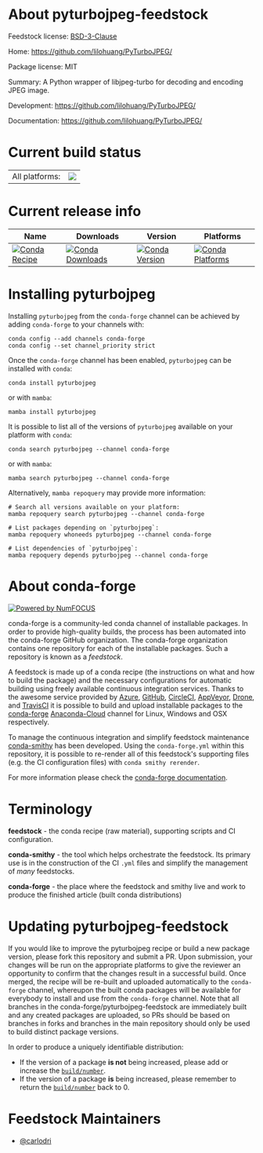 About pyturbojpeg-feedstock
===========================

Feedstock license: [BSD-3-Clause](https://github.com/conda-forge/pyturbojpeg-feedstock/blob/main/LICENSE.txt)

Home: https://github.com/lilohuang/PyTurboJPEG/

Package license: MIT

Summary: A Python wrapper of libjpeg-turbo for decoding and encoding JPEG image.

Development: https://github.com/lilohuang/PyTurboJPEG/

Documentation: https://github.com/lilohuang/PyTurboJPEG/

Current build status
====================


<table><tr><td>All platforms:</td>
    <td>
      <a href="https://dev.azure.com/conda-forge/feedstock-builds/_build/latest?definitionId=10657&branchName=main">
        <img src="https://dev.azure.com/conda-forge/feedstock-builds/_apis/build/status/pyturbojpeg-feedstock?branchName=main">
      </a>
    </td>
  </tr>
</table>

Current release info
====================

| Name | Downloads | Version | Platforms |
| --- | --- | --- | --- |
| [![Conda Recipe](https://img.shields.io/badge/recipe-pyturbojpeg-green.svg)](https://anaconda.org/conda-forge/pyturbojpeg) | [![Conda Downloads](https://img.shields.io/conda/dn/conda-forge/pyturbojpeg.svg)](https://anaconda.org/conda-forge/pyturbojpeg) | [![Conda Version](https://img.shields.io/conda/vn/conda-forge/pyturbojpeg.svg)](https://anaconda.org/conda-forge/pyturbojpeg) | [![Conda Platforms](https://img.shields.io/conda/pn/conda-forge/pyturbojpeg.svg)](https://anaconda.org/conda-forge/pyturbojpeg) |

Installing pyturbojpeg
======================

Installing `pyturbojpeg` from the `conda-forge` channel can be achieved by adding `conda-forge` to your channels with:

```
conda config --add channels conda-forge
conda config --set channel_priority strict
```

Once the `conda-forge` channel has been enabled, `pyturbojpeg` can be installed with `conda`:

```
conda install pyturbojpeg
```

or with `mamba`:

```
mamba install pyturbojpeg
```

It is possible to list all of the versions of `pyturbojpeg` available on your platform with `conda`:

```
conda search pyturbojpeg --channel conda-forge
```

or with `mamba`:

```
mamba search pyturbojpeg --channel conda-forge
```

Alternatively, `mamba repoquery` may provide more information:

```
# Search all versions available on your platform:
mamba repoquery search pyturbojpeg --channel conda-forge

# List packages depending on `pyturbojpeg`:
mamba repoquery whoneeds pyturbojpeg --channel conda-forge

# List dependencies of `pyturbojpeg`:
mamba repoquery depends pyturbojpeg --channel conda-forge
```


About conda-forge
=================

[![Powered by
NumFOCUS](https://img.shields.io/badge/powered%20by-NumFOCUS-orange.svg?style=flat&colorA=E1523D&colorB=007D8A)](https://numfocus.org)

conda-forge is a community-led conda channel of installable packages.
In order to provide high-quality builds, the process has been automated into the
conda-forge GitHub organization. The conda-forge organization contains one repository
for each of the installable packages. Such a repository is known as a *feedstock*.

A feedstock is made up of a conda recipe (the instructions on what and how to build
the package) and the necessary configurations for automatic building using freely
available continuous integration services. Thanks to the awesome service provided by
[Azure](https://azure.microsoft.com/en-us/services/devops/), [GitHub](https://github.com/),
[CircleCI](https://circleci.com/), [AppVeyor](https://www.appveyor.com/),
[Drone](https://cloud.drone.io/welcome), and [TravisCI](https://travis-ci.com/)
it is possible to build and upload installable packages to the
[conda-forge](https://anaconda.org/conda-forge) [Anaconda-Cloud](https://anaconda.org/)
channel for Linux, Windows and OSX respectively.

To manage the continuous integration and simplify feedstock maintenance
[conda-smithy](https://github.com/conda-forge/conda-smithy) has been developed.
Using the ``conda-forge.yml`` within this repository, it is possible to re-render all of
this feedstock's supporting files (e.g. the CI configuration files) with ``conda smithy rerender``.

For more information please check the [conda-forge documentation](https://conda-forge.org/docs/).

Terminology
===========

**feedstock** - the conda recipe (raw material), supporting scripts and CI configuration.

**conda-smithy** - the tool which helps orchestrate the feedstock.
                   Its primary use is in the construction of the CI ``.yml`` files
                   and simplify the management of *many* feedstocks.

**conda-forge** - the place where the feedstock and smithy live and work to
                  produce the finished article (built conda distributions)


Updating pyturbojpeg-feedstock
==============================

If you would like to improve the pyturbojpeg recipe or build a new
package version, please fork this repository and submit a PR. Upon submission,
your changes will be run on the appropriate platforms to give the reviewer an
opportunity to confirm that the changes result in a successful build. Once
merged, the recipe will be re-built and uploaded automatically to the
`conda-forge` channel, whereupon the built conda packages will be available for
everybody to install and use from the `conda-forge` channel.
Note that all branches in the conda-forge/pyturbojpeg-feedstock are
immediately built and any created packages are uploaded, so PRs should be based
on branches in forks and branches in the main repository should only be used to
build distinct package versions.

In order to produce a uniquely identifiable distribution:
 * If the version of a package **is not** being increased, please add or increase
   the [``build/number``](https://docs.conda.io/projects/conda-build/en/latest/resources/define-metadata.html#build-number-and-string).
 * If the version of a package **is** being increased, please remember to return
   the [``build/number``](https://docs.conda.io/projects/conda-build/en/latest/resources/define-metadata.html#build-number-and-string)
   back to 0.

Feedstock Maintainers
=====================

* [@carlodri](https://github.com/carlodri/)

